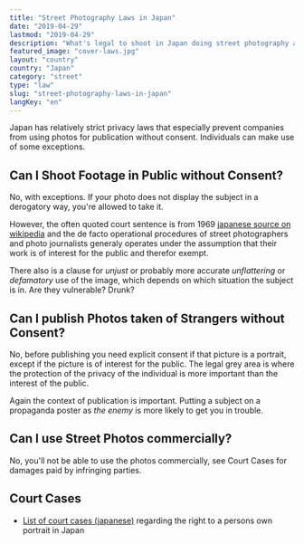 ```yaml
---
title: "Street Photography Laws in Japan"
date: "2019-04-29"
lastmod: "2019-04-29"
description: "What's legal to shoot in Japan doing street photography and where?"
featured_image: "cover-laws.jpg"
layout: "country"
country: "Japan"
category: "street"
type: "law"
slug: "street-photography-laws-in-japan"
langKey: "en"
---
```


Japan has relatively strict privacy laws that especially prevent companies from using photos for publication without consent. Individuals can make use of some exceptions.

## Can I Shoot Footage in Public without Consent?

No, with exceptions. If your photo does not display the subject in a derogatory way, you're allowed to take it.

However, the often quoted court sentence is from 1969 [japanese source on wikipedia](https://ja.wikipedia.org/wiki/%E4%BA%AC%E9%83%BD%E5%BA%9C%E5%AD%A6%E9%80%A3%E4%BA%8B%E4%BB%B6) and the de facto operational procedures of street photographers and photo journalists generaly operates under the assumption that their work is of interest for the public and therefor exempt.

There also is a clause for _unjust_ or probably more accurate _unflattering_ or _defamatory_ use of the image, which depends on which situation the subject is in. Are they vulnerable? Drunk?

## Can I publish Photos taken of Strangers without Consent?

No, before publishing you need explicit consent if that picture is a portrait, except if the picture is of interest for the public. The legal grey area is where the protection of the privacy of the individual is more important than the interest of the public.

Again the context of publication is important. Putting a subject on a propaganda poster as _the enemy_ is more likely to get you in trouble.

## Can I use Street Photos commercially?

No, you'll not be able to use the photos commercially, see Court Cases for damages paid by infringing parties.

## Court Cases

- [List of court cases (japanese)](http://www.asahi-net.or.jp/~zi3h-kwrz/law2pcshozo.html) regarding the right to a persons own portrait in Japan
